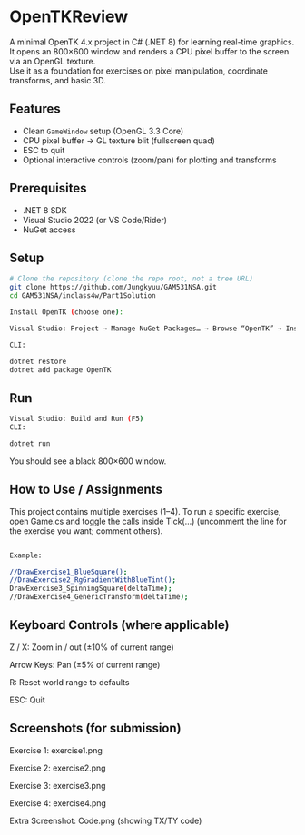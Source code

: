 # OpenTKReview

A minimal OpenTK 4.x project in C# (.NET 8) for learning real-time graphics.  
It opens an 800×600 window and renders a CPU pixel buffer to the screen via an OpenGL texture.  
Use it as a foundation for exercises on pixel manipulation, coordinate transforms, and basic 3D.

## Features
- Clean `GameWindow` setup (OpenGL 3.3 Core)
- CPU pixel buffer → GL texture blit (fullscreen quad)
- ESC to quit
- Optional interactive controls (zoom/pan) for plotting and transforms

## Prerequisites
- .NET 8 SDK
- Visual Studio 2022 (or VS Code/Rider)
- NuGet access

## Setup

```bash
# Clone the repository (clone the repo root, not a tree URL)
git clone https://github.com/Jungkyuu/GAM531NSA.git
cd GAM531NSA/inclass4w/Part1Solution

Install OpenTK (choose one):

Visual Studio: Project → Manage NuGet Packages… → Browse “OpenTK” → Install

CLI:

dotnet restore
dotnet add package OpenTK
```

## Run

```bash
Visual Studio: Build and Run (F5)
CLI:

dotnet run
```

You should see a black 800×600 window.

## How to Use / Assignments

This project contains multiple exercises (1–4).
To run a specific exercise, open Game.cs and toggle the calls inside Tick(...) (uncomment the line for the exercise you want; comment others).

```bash 

Example:

//DrawExercise1_BlueSquare();
//DrawExercise2_RgGradientWithBlueTint();
DrawExercise3_SpinningSquare(deltaTime);
//DrawExercise4_GenericTransform(deltaTime);

```


## Keyboard Controls (where applicable)

Z / X: Zoom in / out (±10% of current range)

Arrow Keys: Pan (±5% of current range)

R: Reset world range to defaults

ESC: Quit

## Screenshots (for submission)

Exercise 1: exercise1.png

Exercise 2: exercise2.png

Exercise 3: exercise3.png

Exercise 4: exercise4.png 

Extra Screenshot: Code.png (showing TX/TY code)


